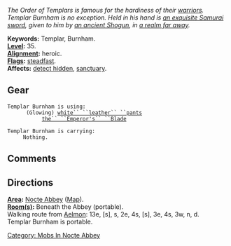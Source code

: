 *The Order of Templars is famous for the hardiness of their
[warriors](:Category:_Warriors.md "wikilink"). Templar Burnham is no
exception. Held in his hand is [an exquisite Samurai
sword](Emperor's_Blade.md "wikilink"), given to him by [an ancient
Shogun](Shogun_Senjisama.md "wikilink"), in [a realm far
away](:Category:_Shogun.md "wikilink").*

**Keywords:** Templar, Burnham.  
**[Level](Level.md "wikilink"):** 35.  
**[Alignment](Alignment.md "wikilink"):** heroic.  
**[Flags](:Category:_Mob_Types.md "wikilink"):**
[steadfast](Sentinel_Mobs.md "wikilink").  
**Affects:** [detect hidden](Detect_Hidden.md "wikilink"),
[sanctuary](Sanctuary.md "wikilink").  

## Gear

`Templar Burnham is using:`  
<worn on legs>`      (Glowing) `[`white`` ``leather`` ``pants`](White_Leather_Pants.md "wikilink")  
<wielded>`           `[`the`` ``Emperor's`` ``Blade`](Emperor's_Blade.md "wikilink")

`Templar Burnham is carrying:`  
`     Nothing.`

## Comments

## Directions

**[Area](:Category:_Areas.md "wikilink"):** [Nocte
Abbey](:Category:_Nocte_Abbey.md "wikilink")
([Map](Nocte_Abbey_Map.md "wikilink")).  
**[Room(s)](:Category:_Rooms.md "wikilink"):** Beneath the Abbey
(portable).  
Walking route from [Aelmon](Aelmon.md "wikilink"): 13e, \[s\], s, 2e,
4s, \[s\], 3e, 4s, 3w, n, d.  
Templar Burnham is portable.  

[Category: Mobs In Nocte
Abbey](Category:_Mobs_In_Nocte_Abbey "wikilink")
